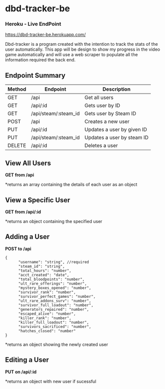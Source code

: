 # dbd-tracker-be

### Heroku - Live EndPoint
https://dbd-tracker-be.herokuapp.com/

Dbd-tracker is a program created with the intention to track the stats of the user automatically. 
This app will be design to show my progress in the video game automatically and will use a web scraper to populate all the information required the back end. 

## Endpoint Summary

| Method | Endpoint                | Description                |
| ------ | ----------------------- | ---------------------------|
| GET    | /api                    | Get all users              |
| GET    | /api/:id                | Gets user by ID            | 
| GET    | /api/steam/:steam_id    | Gets user by Steam ID      |
| POST   | /api                    | Creates a new user         |
| PUT    | /api/:id                | Updates a user by given ID |
| PUT    | /api/steam/:steam_id    | Updates a user by steam ID |
| DELETE | /api/:id                | Deletes a user             |

## View All Users

**GET from /api**

\*returns an array containing the details of each user as an object

## View a Specific User

**GET from /api/:id**

\*returns an object containing the specified user

## Adding a User

**POST to /api**

```
{
      "username": "string", //required
      "steam_id": "string",
      "total_hours": "number",
      "acct_created": "date",
      "total_bloodpoints": "number",
      "ult_rare_offerings": "number",
      "mystery_boxes_opened": "number",
      "survivor_rank": "number",
      "survivor_perfect_games": "number",
      "ult_rare_addons_surv": "number",
      "survivor_full_loadout": "number",
      "generators_repaired": "number",
      "escaped_alive": "number",
      "killer_rank": "number",
      "killer_full_loadout": "number",
      "survivors_sacrificed": "number",
      "hatches_closed": "number"
}
```

\*returns an object showing the newly created user

## Editing a User

**PUT on /api/:id**

\*returns an object with new user if sucessful
